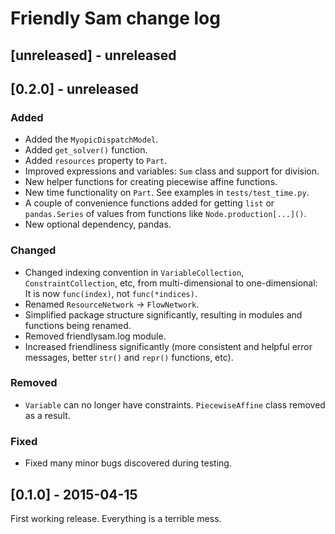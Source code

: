 # Friendly Sam change log

## [unreleased] - unreleased

## [0.2.0] - unreleased

### Added
- Added the `MyopicDispatchModel`.
- Added `get_solver()` function.
- Added `resources` property to `Part`.
- Improved expressions and variables: `Sum` class and support for division.
- New helper functions for creating piecewise affine functions.
- New time functionality on `Part`. See examples in `tests/test_time.py`.
- A couple of convenience functions added for getting `list` or `pandas.Series` of values from functions like `Node.production[...]()`.
- New optional dependency, pandas.

### Changed
- Changed indexing convention in `VariableCollection`, `ConstraintCollection`, etc, from multi-dimensional to one-dimensional: It is now `func(index)`, not `func(*indices)`.
- Renamed `ResourceNetwork` -> `FlowNetwork`.
- Simplified package structure significantly, resulting in modules and functions being renamed.
- Removed friendlysam.log module.
- Increased friendliness significantly (more consistent and helpful error messages, better `str()` and `repr()` functions, etc).

### Removed
- `Variable` can no longer have constraints. `PiecewiseAffine` class removed as a result.

### Fixed
- Fixed many minor bugs discovered during testing.


## [0.1.0] - 2015-04-15

First working release. Everything is a terrible mess.
